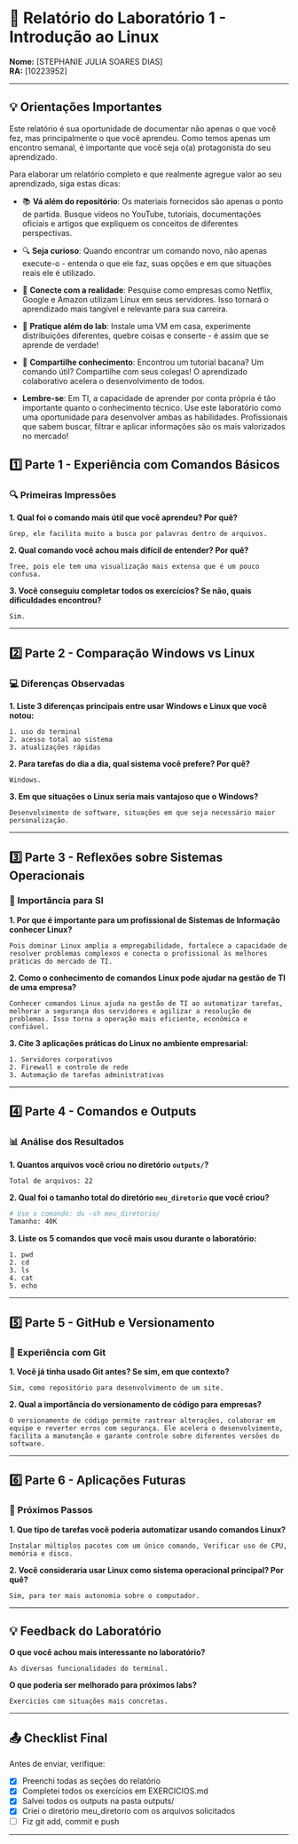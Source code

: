 # 📝 Relatório do Laboratório 1 - Introdução ao Linux

**Nome:** [STEPHANIE JULIA SOARES DIAS]  
**RA:** [10223952]  

---

## 💡 Orientações Importantes
Este relatório é sua oportunidade de documentar não apenas o que você fez, mas principalmente o que você aprendeu. Como temos apenas um encontro semanal, é importante que você seja o(a) protagonista do seu aprendizado.

Para elaborar um relatório completo e que realmente agregue valor ao seu aprendizado, siga estas dicas:

- 📚 **Vá além do repositório**: Os materiais fornecidos são apenas o ponto de partida. Busque vídeos no YouTube, tutoriais, documentações oficiais e artigos que expliquem os conceitos de diferentes perspectivas.
- 🔍 **Seja curioso**: Quando encontrar um comando novo, não apenas execute-o - entenda o que ele faz, suas opções e em que situações reais ele é utilizado.
- 💭 **Conecte com a realidade**: Pesquise como empresas como Netflix, Google e Amazon utilizam Linux em seus servidores. Isso tornará o aprendizado mais tangível e relevante para sua carreira.
- 🎯 **Pratique além do lab**: Instale uma VM em casa, experimente distribuições diferentes, quebre coisas e conserte - é assim que se aprende de verdade!
- 🤝 **Compartilhe conhecimento**: Encontrou um tutorial bacana? Um comando útil? Compartilhe com seus colegas! O aprendizado colaborativo acelera o desenvolvimento de todos.

- **Lembre-se**: Em TI, a capacidade de aprender por conta própria é tão importante quanto o conhecimento técnico. Use este laboratório como uma oportunidade para desenvolver ambas as habilidades. Profissionais que sabem buscar, filtrar e aplicar informações são os mais valorizados no mercado!

## 1️⃣ Parte 1 - Experiência com Comandos Básicos

### 🔍 Primeiras Impressões

**1. Qual foi o comando mais útil que você aprendeu? Por quê?**

```
Grep, ele facilita muito a busca por palavras dentro de arquivos.
```

**2. Qual comando você achou mais difícil de entender? Por quê?**

```
Tree, pois ele tem uma visualização mais extensa que é um pouco confusa.

```

**3. Você conseguiu completar todos os exercícios? Se não, quais dificuldades encontrou?**

```
Sim.
```

---

## 2️⃣ Parte 2 - Comparação Windows vs Linux

### 💻 Diferenças Observadas

**1. Liste 3 diferenças principais entre usar Windows e Linux que você notou:**

```
1. uso do terminal 
2. acesso total ao sistema
3. atualizações rápidas
```

**2. Para tarefas do dia a dia, qual sistema você prefere? Por quê?**

```
Windows.
```

**3. Em que situações o Linux seria mais vantajoso que o Windows?**

```
Desenvolvimento de software, situações em que seja necessário maior personalização.
```

---

## 3️⃣ Parte 3 - Reflexões sobre Sistemas Operacionais

### 🎯 Importância para SI

**1. Por que é importante para um profissional de Sistemas de Informação conhecer Linux?**

```
Pois dominar Linux amplia a empregabilidade, fortalece a capacidade de resolver problemas complexos e conecta o profissional às melhores práticas do mercado de TI.
```

**2. Como o conhecimento de comandos Linux pode ajudar na gestão de TI de uma empresa?**

```
Conhecer comandos Linux ajuda na gestão de TI ao automatizar tarefas, melhorar a segurança dos servidores e agilizar a resolução de problemas. Isso torna a operação mais eficiente, econômica e confiável.
```

**3. Cite 3 aplicações práticas do Linux no ambiente empresarial:**

```
1. Servidores corporativos
2. Firewall e controle de rede
3. Automação de tarefas administrativas
```

---

## 4️⃣ Parte 4 - Comandos e Outputs

### 📊 Análise dos Resultados

**1. Quantos arquivos você criou no diretório `outputs/`?**

```
Total de arquivos: 22
```

**2. Qual foi o tamanho total do diretório `meu_diretorio` que você criou?**

```bash
# Use o comando: du -sh meu_diretorio/
Tamanho: 40K
```

**3. Liste os 5 comandos que você mais usou durante o laboratório:**

```
1. pwd
2. cd
3. ls
4. cat
5. echo
```

---

## 5️⃣ Parte 5 - GitHub e Versionamento

### 🔧 Experiência com Git

**1. Você já tinha usado Git antes? Se sim, em que contexto?**

```
Sim, como repositório para desenvolvimento de um site.
```

**2. Qual a importância do versionamento de código para empresas?**

```
O versionamento de código permite rastrear alterações, colaborar em equipe e reverter erros com segurança. Ele acelera o desenvolvimento, facilita a manutenção e garante controle sobre diferentes versões do software.
```

---

## 6️⃣ Parte 6 - Aplicações Futuras

### 🚀 Próximos Passos

**1. Que tipo de tarefas você poderia automatizar usando comandos Linux?**

```
Instalar múltiplos pacotes com um único comando, Verificar uso de CPU, memória e disco.
```

**2. Você consideraria usar Linux como sistema operacional principal? Por quê?**

```
Sim, para ter mais autonomia sobre o computador.
```

---

## 💡 Feedback do Laboratório

**O que você achou mais interessante no laboratório?**

```
As diversas funcionalidades do terminal.
```

**O que poderia ser melhorado para próximos labs?**

```
Exercicíos com situações mais concretas.
```

---

## 📤 Checklist Final

Antes de enviar, verifique:

- [x] Preenchi todas as seções do relatório
- [x] Completei todos os exercícios em EXERCICIOS.md
- [x] Salvei todos os outputs na pasta outputs/
- [x] Criei o diretório meu_diretorio com os arquivos solicitados
- [ ] Fiz git add, commit e push

---